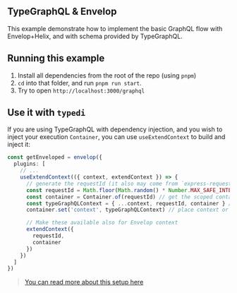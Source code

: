 ## TypeGraphQL & Envelop

This example demonstrate how to implement the basic GraphQL flow with Envelop+Helix, and with schema
provided by TypeGraphQL.

## Running this example

1. Install all dependencies from the root of the repo (using `pnpm`)
2. `cd` into that folder, and run `pnpm run start`.
3. Try to open `http://localhost:3000/graphql`

## Use it with `typedi`

If you are using TypeGraphQL with dependency injection, and you wish to inject your execution
`Container`, you can use `useExtendContext` to build and inject it:

```ts
const getEnveloped = envelop({
  plugins: [
    // ...
    useExtendContext(({ context, extendContext }) => {
      // generate the requestId (it also may come from `express-request-id` or other middleware)
      const requestId = Math.floor(Math.random() * Number.MAX_SAFE_INTEGER) // uuid-like
      const container = Container.of(requestId) // get the scoped container
      const typeGraphQLContext = { ...context, requestId, container } // create fresh context object for TypeDI
      container.set('context', typeGraphQLContext) // place context or other data in container

      // Make these available also for Envelop context
      extendContext({
        requestId,
        container
      })
    })
  ]
})
```

> [You can read more about this setup here](https://typegraphql.com/docs/dependency-injection.html)
